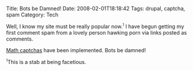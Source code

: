 Title: Bots be Damned!
Date: 2008-02-01T18:18:42
Tags: drupal, captcha, spam
Category: Tech


Well, I know my site must be really popular now.<sup><small>1</small></sup> I have begun getting my first comment spam from a lovely person hawking porn via links posted as comments. 

<a href="http://en.wikipedia.org/wiki/Captcha">Math captchas</a> have been implemented. Bots be damned!

<sup><small>1</small></sup>This is a stab at being facetious.
